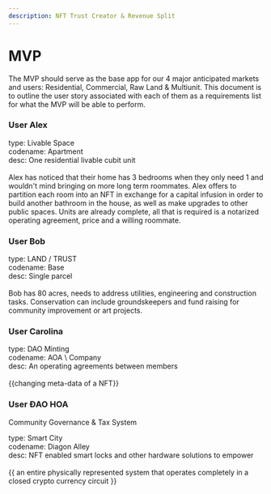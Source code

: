 ```yaml
---
description: NFT Trust Creator & Revenue Split
---
```


# MVP

The MVP should serve as the base app for our 4 major anticipated markets and users: Residential, Commercial, Raw Land & Multiunit.  This document is to outline the user story associated with each of them as a requirements list for what the MVP will be able to perform.

### User Alex

type: Livable Space\
codename: Apartment\
desc: One residential livable cubit unit\
\
Alex has noticed that their home has 3 bedrooms when they only need 1 and wouldn't mind bringing on more long term roommates.  Alex offers to partition each room into an NFT in exchange for a capital infusion in order to build another bathroom in the house, as well as make upgrades to other public spaces.  Units are already complete, all that is required is a notarized operating agreement, price and a willing roommate.&#x20;

###

### User Bob

type: LAND / TRUST \
codename: Base\
desc: Single parcel \
\
Bob has 80 acres, needs to address utilities, engineering and construction tasks. Conservation can include groundskeepers and fund raising for community improvement or art projects.



### User Carolina

type: DAO Minting\
codename: AOA \ Company\
desc: An operating agreements between members\
\
{{changing meta-data of a NFT}}



### User ĐAO HOA

Community Governance & Tax System

type: Smart City\
codename: Diagon Alley \
desc: NFT enabled smart locks and other hardware solutions to empower \
\
{{ an entire physically represented system that operates completely in a closed crypto currency circuit }}
